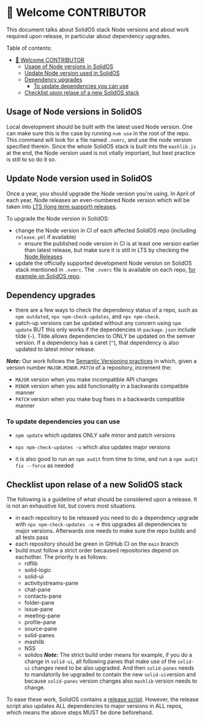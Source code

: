 
# 🤗 Welcome CONTRIBUTOR

This document talks about SolidOS stack Node versions and about work required upon release, in particular about dependency upgrades.

Table of contents:

- [🤗 Welcome CONTRIBUTOR](#-welcome-contributor)
  - [Usage of Node versions in SolidOS](#usage-of-node-versions-in-solidos)
  - [Update Node version used in SolidOS](#update-node-version-used-in-solidos)
  - [Dependency upgrades](#dependency-upgrades)
    - [To update dependencies you can use](#to-update-dependencies-you-can-use)
  - [Checklist upon relase of a new SolidOS stack](#checklist-upon-relase-of-a-new-solidos-stack)

## Usage of Node versions in SolidOS

Local development should be built with the latest used Node version. One can make sure this is the case by running `nvm use` in the root of the repo. This command will look for a file named `.nvmrc`, and use the node version specified therein.
Since the whole SolidOS stack is built into the `mashlib.js` at the end, the Node version used is not vitally important, but best practice is still to so do it so.

## Update Node version used in SolidOS

Once a year, you should upgrade the Node version you're using. In April of each year, Node releases an even-numbered Node version which will be taken into [LTS (long term support) releases](https://nodejs.org/en/about/releases/).

To upgrade the Node version in SolidOS:

- change the Node version in CI of each affected SolidOS repo (including `release.yml` if available)
  - ensure the published node version in CI is at least one version earlier than latest release, but make sure it is still in LTS by checking the [Node Releases](https://nodejs.org/en/about/releases/)
- update the officially supported development Node version on SolidOS stack mentioned in `.nvmrc`. The `.nvmrc` file is available on each repo, [for example on SolidOS repo](https://github.com/solid/solidos/blob/main/.nvmrc).

## Dependency upgrades

- there are a few ways to check the dependency status of a repo, such as `npm outdated`, `npx npm-check-updates`, and `npx npm-check`.
- patch-up versions can be updated without any concern using `npm update` BUT this only works if the dependencies in `package.json` include tilde (`~`). Tilde allows dependencies to ONLY be updated on the semver version. If a dependency has a caret (`^`), that dependency is also updated to latest minor release.

***Note:*** Our work follows the [Semantic Versioning practices](https://semver.org/) in which, given a version number `MAJOR.MINOR.PATCH` of a repository, increment the:

- `MAJOR` version when you make incompatible API changes
- `MINOR` version when you add functionality in a backwards compatible manner
- `PATCH` version when you make bug fixes in a backwards compatible manner

### To update dependencies you can use

- `npm update` which updates ONLY safe minor and patch versions
- `npx npm-check-updates -u` which also updates major versions

- it is also good to run an `npm audit` from time to time, and run a `npm audit fix --force` as needed

## Checklist upon relase of a new SolidOS stack

The following is a guideline of what should be considered upon a release. It is not an exhaustive list, but covers most situations.

- in each repository to be released you need to do a dependency upgrade with `npx npm-check-updates -u` -> this upgrades all dependencies to major versions. Afterwards one needs to make sure the repo builds and all tests pass
- each repository should be green in GitHub CI on the `main` branch
- build must follow a strict order becaused repositories depend on eachother. The priority is as follows:
  - rdflib
  - solid-logic
  - solid-ui
  - activitystreams-pane
  - chat-pane
  - contacts-pane
  - folder-pane
  - issue-pane
  - meeting-pane
  - profile-pane
  - source-pane
  - solid-panes
  - mashlib
  - NSS
  - solidos
***Note:*** The strict build order means for example, if you do a change in `solid-ui`, all following panes that make use of the `solid-ui` changes need to be also upgraded. And then `solid-panes` needs to mandatorily be upgraded to contain the new `solid-ui`version and because `solid-panes` version changes also `mashlib` version needs to change.

To ease these work, SolidOS contains a [release script](https://github.com/SolidOS/solidos/blob/main/scripts/release). However, the release script also updates ALL dependencies to major versions in ALL repos, which means the above steps MUST be done beforehand.
